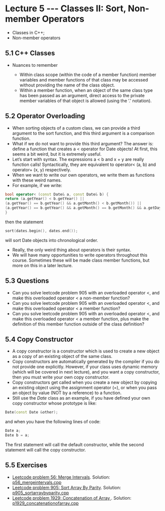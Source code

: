 # Lecture 5 ---  Classes II: Sort, Non-member Operators

- Classes in C++;
- Non-member operators

## 5.1 C++ Classes

- Nuances to remember

  - Within class scope (within the code of a member function) member variables and member functions of
that class may be accessed without providing the name of the class object.  
  - Within a member function, when an object of the same class type has been passed as an argument, direct
access to the private member variables of that object is allowed (using the ’.’ notation).

## 5.2 Operator Overloading

- When sorting objects of a custom class, we can provide a third argument to the sort function, and this third argument is a comparison function.
- What if we do not want to provide this third argument? The answer is: define a function that creates a < operator for Date objects! At first, this seems a bit weird, but it is extremely useful.
- Let’s start with syntax. The expressions a < b and x + y are really function calls!
Syntactically, they are equivalent to operator< (a, b) and operator+ (x, y) respectively.
- When we want to write our own operators, we write them as functions with these weird names.
- For example, if we write:

```cpp
bool operator< (const Date& a, const Date& b) {
return (a.getYear() < b.getYear() ||
(a.getYear() == b.getYear() && a.getMonth() < b.getMonth()) ||
(a.getYear() == b.getYear() && a.getMonth() == b.getMonth() && a.getDay() < b.getDay()));
}
```
then the statement

```cpp
sort(dates.begin(), dates.end());
```
will sort Date objects into chronological order.
- Really, the only weird thing about operators is their syntax.
- We will have many opportunities to write operators throughout this course. Sometimes these will be made class member functions, but more on this in a later lecture.

## 5.3 Questions

- Can you solve leetcode problem 905 with an overloaded operator &lt;, and make this overloaded operator &lt; a non-member function?
- Can you solve leetcode problem 905 with an overloaded operator &lt;, and make this overloaded operator &lt; a member function?
- Can you solve leetcode problem 905 with an overloaded operator &lt;, and make this overloaded operator &lt; a member function, plus make the definition of this member function outside of the class definition?

## 5.4 Copy Constructor

- A copy constructor is a constructor which is used to create a new object as a copy of an existing object of the same class.
- Copy constructors are automatically generated by the compiler if you do not provide one explicitly. However, if your class uses dynamic memory (which will be covered in next lecture), and you want a copy constructor, then you must write your own copy constructor.
- Copy constructors get called when you create a new object by copying an existing object using the assignment operator (=), or when you pass an object by value (NOT by a reference) to a function.
- Still use the *Date* class as an example, if you have defined your own copy constructor whose prototype is like:

```cpp
Date(const Date &other);
```

and when you have the following lines of code:

```cpp
Date a;
Date b = a;
```

The first statement will call the default constructor, while the second statement will call the copy constructor.

## 5.5 Exercises

- [Leetcode problem 56: Merge Intervals](https://leetcode.com/problems/merge-intervals/). Solution: [p56_mergeintervals.cpp](../../leetcode/p56_mergeintervals.cpp)
- [Leetcode problem 905: Sort Array By Parity](https://leetcode.com/problems/sort-array-by-parity/). Solution: [p905_sortarraybyparity.cpp](../../leetcode/p905_sortarraybyparity.cpp)
- [Leetcode problem 1929: Concatenation of Array
](https://leetcode.com/problems/concatenation-of-array/). Solution: [p1929_concatenationofarray.cpp](../../leetcode/p1929_concatenationofarray.cpp)
